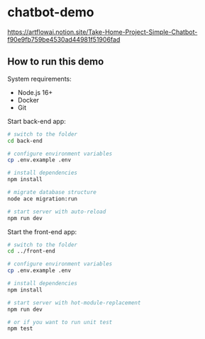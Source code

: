 # chatbot-demo

https://artflowai.notion.site/Take-Home-Project-Simple-Chatbot-f90e9fb759be4530ad44981f51906fad

## How to run this demo

System requirements:

- Node.js 16+
- Docker
- Git

Start back-end app:

```bash
# switch to the folder
cd back-end

# configure environment variables
cp .env.example .env

# install dependencies
npm install

# migrate database structure
node ace migration:run

# start server with auto-reload
npm run dev
```

Start the front-end app:

```bash
# switch to the folder
cd ../front-end

# configure environment variables
cp .env.example .env

# install dependencies
npm install

# start server with hot-module-replacement
npm run dev

# or if you want to run unit test
npm test
```
